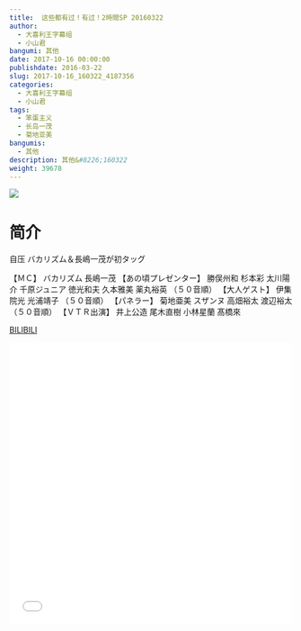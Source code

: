 ```yaml
---
title:  这些都有过！有过！2時間SP 20160322
author: 
  - 大喜利王字幕组
  - 小山君
bangumi: 其他
date: 2017-10-16 00:00:00
publishdate: 2016-03-22
slug: 2017-10-16_160322_4187356
categories: 
  - 大喜利王字幕组
  - 小山君
tags: 
  - 笨蛋主义
  - 长岛一茂
  - 菊地亚美
bangumis: 
  - 其他
description: 其他&#8226;160322
weight: 39678
---
```


![](https://i.imgur.com/24elw1k.png)

# 简介  
自压 バカリズム＆長嶋一茂が初タッグ


【ＭＣ】 バカリズム 長嶋一茂 【あの頃プレゼンター】 勝俣州和 杉本彩 太川陽介 千原ジュニア 徳光和夫 久本雅美 薬丸裕英 （５０音順） 【大人ゲスト】 伊集院光 光浦靖子 （５０音順） 【パネラー】 菊地亜美 スザンヌ 高畑裕太 渡辺裕太 （５０音順） 【ＶＴＲ出演】 井上公造 尾木直樹 小林星蘭 髙橋來

  [BILIBILI](https://www.bilibili.com/video/av4187356/)


  <iframe src="//www.bilibili.com/html/html5player.html?cid=6766414&aid=4187356" width="100%" height="500" frameborder="0" allowfullscreen="allowfullscreen"></iframe>
